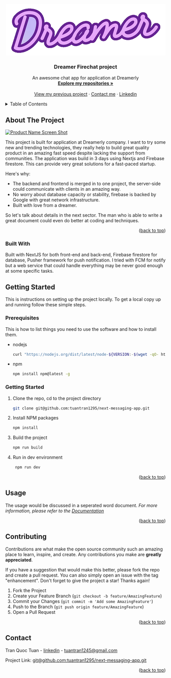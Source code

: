 
<!-- PROJECT LOGO -->
<br />
<div align="center">
  <a href="https://github.com/othneildrew/Best-README-Template">
    <img src="public/assets/logo-bright.png" alt="Logo" width="auto" height="auto">
  </a>

<h3 align="center">Dreamer Firechat project</h3>

  <p align="center">
    An awesome chat app for application at Dreamerly
    <br />
    <a href="https://github.com/tuantran1295?tab=repositories"><strong>Explore my repositories »</strong></a>
    <br />
    <br />
    <a href="https://bbibacgiang.online/">View my previous project</a>
    ·
    <a href="https://www.linkedin.com/in/tran-quoc-tuan-b338261b3/">Contact me</a>
    ·
    <a href="https://www.linkedin.com/in/tran-quoc-tuan-b338261b3/">Linkedin</a>
  </p>
</div>



<!-- TABLE OF CONTENTS -->
<details>
  <summary>Table of Contents</summary>
  <ol>
    <li>
      <a href="#about-the-project">About The Project</a>
      <ul>
        <li><a href="#built-with">Built With</a></li>
      </ul>
    </li>
    <li>
      <a href="#getting-started">Getting Started</a>
      <ul>
        <li><a href="#prerequisites">Prerequisites</a></li>
        <li><a href="#installation">Installation</a></li>
      </ul>
    </li>
    <li><a href="#usage">Usage</a></li>
    <li><a href="#roadmap">Roadmap</a></li>
    <li><a href="#contributing">Contributing</a></li>
    <li><a href="#license">License</a></li>
    <li><a href="#contact">Contact</a></li>
    <li><a href="#acknowledgments">Acknowledgments</a></li>
  </ol>
</details>



<!-- ABOUT THE PROJECT -->
## About The Project

[![Product Name Screen Shot][product-screenshot]](https://www.linkedin.com/in/tran-quoc-tuan-b338261b3/)

This project is built for application at Dreamerly company. I want to try some new and trending technologies, they really help to build great quality product in an amazing fast speed despite lacking the support from communities. The application was build in 3 days using Nextjs and Firebase firestore. This can provide very great solutions for a fast-paced
startup. 

Here's why:
* The backend and frontend is merged in to one project, the server-side could communicate with clients in an amazing way.
* No worry about database capacity or stability, firebase is backed by Google with great network infrastructure.
* Built with love from a dreamer.


So let's talk about details in the next sector. The man who is able to write a great document could even do better at coding and techniques.

<p align="right">(<a href="#readme-top">back to top</a>)</p>



### Built With

Built with NextJS for both front-end and back-end, Firebase firestore for database, Pusher framework for push notification. I tried with FCM for notify but a web service that could handle everything may be never good enough at some specific tasks.



<!-- GETTING STARTED -->
## Getting Started

This is instructions on setting up the project locally.
To get a local copy up and running follow these simple steps.

### Prerequisites

This is how to list things you need to use the software and how to install them.
* nodejs
  ```sh
  curl "https://nodejs.org/dist/latest/node-${VERSION:-$(wget -qO- https://nodejs.org/dist/latest/ | sed -nE 's|.*>node-(.*)\.pkg</a>.*|\1|p')}.pkg" > "$HOME/Downloads/node-latest.pkg" && sudo installer -store -pkg "$HOME/Downloads/node-latest.pkg" -target "/"
  ```
* npm
  ```sh
  npm install npm@latest -g
  ```

### Getting Started


1. Clone the repo, cd to the project directory
   ```sh
   git clone git@github.com:tuantran1295/next-messaging-app.git
   ```
2. Install NPM packages
   ```sh
   npm install
   ```
3. Build the project
   ```js
   npm run build
   ```
4. Run in dev environment
   ```js
    npm run dev
    ```

<p align="right">(<a href="#readme-top">back to top</a>)</p>



<!-- USAGE EXAMPLES -->
## Usage

The usage would be discussed in a seperated word document.
_For more information, please refer to the [Documentation](https://google.com)_

<p align="right">(<a href="#readme-top">back to top</a>)</p>


<!-- CONTRIBUTING -->
## Contributing

Contributions are what make the open source community such an amazing place to learn, inspire, and create. Any contributions you make are **greatly appreciated**.

If you have a suggestion that would make this better, please fork the repo and create a pull request. You can also simply open an issue with the tag "enhancement".
Don't forget to give the project a star! Thanks again!

1. Fork the Project
2. Create your Feature Branch (`git checkout -b feature/AmazingFeature`)
3. Commit your Changes (`git commit -m 'Add some AmazingFeature'`)
4. Push to the Branch (`git push origin feature/AmazingFeature`)
5. Open a Pull Request

<p align="right">(<a href="#readme-top">back to top</a>)</p>


<!-- CONTACT -->
## Contact

Tran Quoc Tuan - [linkedin](https://www.linkedin.com/in/tran-quoc-tuan-b338261b3/) - tuantran1245@gmail.com

Project Link: [git@github.com:tuantran1295/next-messaging-app.git](git@github.com:tuantran1295/next-messaging-app.git)

<p align="right">(<a href="#readme-top">back to top</a>)</p>


[product-screenshot]: ./public/assets/main-dark.png
[Next.js]: https://img.shields.io/badge/next.js-000000?style=for-the-badge&logo=nextdotjs&logoColor=white
[Next-url]: https://nextjs.org/
[React.js]: https://img.shields.io/badge/React-20232A?style=for-the-badge&logo=react&logoColor=61DAFB
[React-url]: https://reactjs.org/
[Angular.io]: https://img.shields.io/badge/Angular-DD0031?style=for-the-badge&logo=angular&logoColor=white
[Angular-url]: https://angular.io/
[Laravel.com]: https://img.shields.io/badge/Laravel-FF2D20?style=for-the-badge&logo=laravel&logoColor=white
[Laravel-url]: https://laravel.com
[Bootstrap.com]: https://img.shields.io/badge/Bootstrap-563D7C?style=for-the-badge&logo=bootstrap&logoColor=white
[Bootstrap-url]: https://getbootstrap.com
[JQuery.com]: https://img.shields.io/badge/jQuery-0769AD?style=for-the-badge&logo=jquery&logoColor=white
[JQuery-url]: https://jquery.com